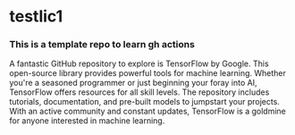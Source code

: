 # testlic1

### This is a template repo to learn gh actions 

A fantastic GitHub repository to explore is TensorFlow by Google.  This open-source library provides powerful tools for machine learning.  Whether you're a seasoned programmer or just beginning your foray into AI, TensorFlow offers resources for all skill levels.  The repository includes tutorials, documentation, and pre-built models to jumpstart your projects.  With an active community and constant updates, TensorFlow is a goldmine for anyone interested in machine learning.
